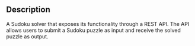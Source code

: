 ## Description

A Sudoku solver that exposes its functionality through a REST API. The API allows users to submit a Sudoku puzzle as input and receive the solved puzzle as output.